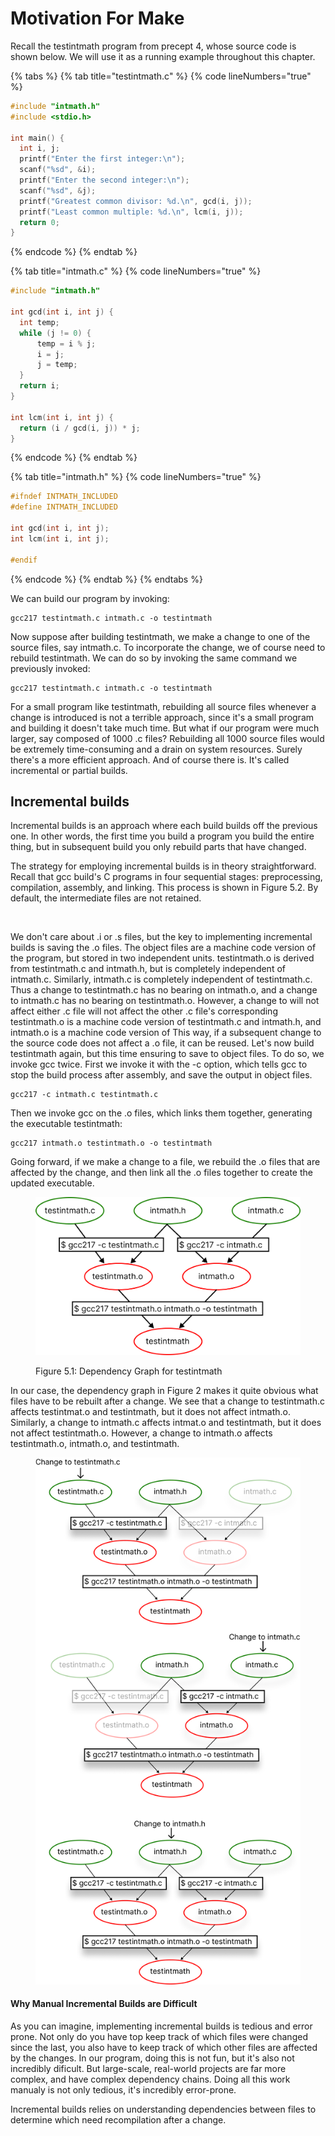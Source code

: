 # Motivation For Make

Recall the testintmath program from precept 4, whose source code is shown below. We will use it as a running example throughout this chapter.&#x20;

{% tabs %}
{% tab title="testintmath.c" %}
{% code lineNumbers="true" %}
```c
#include "intmath.h"
#include <stdio.h>

int main() {
  int i, j;
  printf("Enter the first integer:\n");
  scanf("%sd", &i);
  printf("Enter the second integer:\n");
  scanf("%sd", &j);
  printf("Greatest common divisor: %d.\n", gcd(i, j));
  printf("Least common multiple: %d.\n", lcm(i, j));
  return 0;
}
```
{% endcode %}
{% endtab %}

{% tab title="intmath.c" %}
{% code lineNumbers="true" %}
```c
#include "intmath.h"

int gcd(int i, int j) {   
  int temp;    
  while (j != 0) {
      temp = i % j;     
      i = j;     
      j = temp;   
  }  
  return i; 
}

int lcm(int i, int j) {   
  return (i / gcd(i, j)) * j; 
}
```
{% endcode %}
{% endtab %}

{% tab title="intmath.h" %}
{% code lineNumbers="true" %}
```c
#ifndef INTMATH_INCLUDED 
#define INTMATH_INCLUDED 

int gcd(int i, int j); 
int lcm(int i, int j); 

#endif
```
{% endcode %}
{% endtab %}
{% endtabs %}

We can build our program by invoking:

```
gcc217 testintmath.c intmath.c -o testintmath
```

Now suppose after building testintmath, we make a change to one of the source files, say intmath.c. To incorporate the change, we of course need to rebuild testintmath. We can do so by invoking the same command we previously invoked:

```
gcc217 testintmath.c intmath.c -o testintmath
```

For a small program like testintmath, rebuilding all source files whenever a change is introduced is not a terrible approach, since it's a small program and building it doesn't take much time. But what if our program were much larger, say composed of 1000 .c files? Rebuilding all 1000 source files would be extremely time-consuming and a drain on system resources. Surely there's a more efficient approach. And of course there is. It's called incremental or partial builds.&#x20;

## Incremental builds

Incremental builds is an approach where each build builds off the previous one. In other words, the first time you build a program you build the entire thing, but in subsequent build you only rebuild parts that have changed.

The strategy for employing incremental builds is in theory straightforward. Recall that gcc build's C programs in four sequential stages: preprocessing, compilation, assembly, and linking. This process is shown in Figure 5.2. By default, the intermediate files are not retained.&#x20;

<figure><img src="../.gitbook/assets/Group 118.png" alt="" width="375"><figcaption></figcaption></figure>

We don't care about .i or .s files, but the key to implementing incremental builds is saving the .o files. The object files are a machine code version of the program, but stored in two independent units. testintmath.o is derived from testintmath.c and intmath.h, but is completely independent of intmath.c. Similarly, intmath.c is completely independent of testintmath.c. Thus a change to testintmath.c has no bearing on intmath.o, and a change to intmath.c has no bearing on testintmath.o. However, a change to will not affect either .c file will not affect the other .c file's corresponding  testintmath.o is a machine code version of testintmath.c and intmath.h, and intmath.o is a machine code version of This way, if a subsequent change to the source code does not affect a .o file, it can be reused.  Let's now build testintmath again, but this time ensuring to save to object files. To do so, we invoke gcc twice. First we invoke it with the -c option, which tells gcc to stop the build process after assembly, and save the output in object files.&#x20;

```
gcc217 -c intmath.c testintmath.c 
```

Then we invoke gcc on the .o files, which links them together, generating the executable testintmath:

```
gcc217 intmath.o testintmath.o -o testintmath
```

Going forward, if we make a change to a file, we rebuild the .o files that are affected by the change, and then link all the .o files together to create the updated executable.&#x20;

<figure><img src="../.gitbook/assets/Group 28 (1).png" alt=""><figcaption><p>Figure 5.1: Dependency Graph for testintmath</p></figcaption></figure>

In our case, the dependency graph in Figure 2 makes it quite obvious what files have to be rebuilt after a change. We see that a change to testintmath.c affects testintmat.o and testintmath, but it does not affect intmath.o. Similarly, a change to intmath.c affects intmat.o and testintmath, but it does not affect testintmath.o. However, a change to intmath.o affects testintmath.o, intmath.o, and testintmath.&#x20;

<figure><img src="../.gitbook/assets/Group 64 (2).png" alt="" width="563"><figcaption></figcaption></figure>

#### Why Manual Incremental Builds are Difficult

As you can imagine, implementing incremental builds is tedious and error prone. Not only do you have top keep track of which files were changed since the last, you also have to keep track of which other files are affected by the changes. In our program, doing this is not fun, but it's also not incredibly dificult. But large-scale, real-world projects are far more complex, and have complex dependency chains. Doing all this work manualy is not only tedious, it's incredibly error-prone.&#x20;











Incremental builds relies on understanding dependencies between files to determine which need recompilation after a change.
